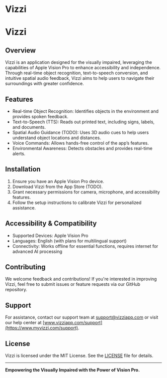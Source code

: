 # Vizzi

# Vizzi

## Overview
Vizzi is an application designed for the visually impaired, leveraging the capabilities of Apple Vision Pro to enhance accessibility and independence. Through real-time object recognition, text-to-speech conversion, and intuitive spatial audio feedback, Vizzi aims to help users to navigate their surroundings with greater confidence.

## Features
- Real-time Object Recognition: Identifies objects in the environment and provides spoken feedback.
- Text-to-Speech (TTS): Reads out printed text, including signs, labels, and documents.
- Spatial Audio Guidance (TODO): Uses 3D audio cues to help users understand object locations and distances.
- Voice Commands: Allows hands-free control of the app’s features.
- Environmental Awareness: Detects obstacles and provides real-time alerts.

## Installation
1. Ensure you have an Apple Vision Pro device.
2. Download Vizzi from the App Store (TODO).
3. Grant necessary permissions for camera, microphone, and accessibility features.
4. Follow the setup instructions to calibrate Vizzi for personalized assistance.

## Accessibility & Compatibility
- Supported Devices: Apple Vision Pro
- Languages: English (with plans for multilingual support)
- Connectivity: Works offline for essential functions, requires internet for advanced AI processing


## Contributing
We welcome feedback and contributions! If you're interested in improving Vizzi, feel free to submit issues or feature requests via our GitHub repository.

## Support
For assistance, contact our support team at [support@vizziapp.com](mailto:support@myvizzi.com) or visit our help center at [www.vizziapp.com/support](https://www.myvizzi.com/support).

## License
Vizzi is licensed under the MIT License. See the [LICENSE](LICENSE) file for details.

---
**Empowering the Visually Impaired with the Power of Vision Pro.**

